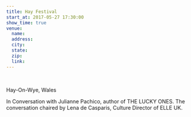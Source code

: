 ```yaml
---
title: Hay Festival
start_at: 2017-05-27 17:30:00
show_time: true
venue:
  name:
  address:
  city:
  state:
  zip:
  link:
---
```



&nbsp;

Hay-On-Wye, Wales

In Conversation with Julianne Pachico, author of THE LUCKY ONES. The conversation chaired by Lena de Casparis, Culture Director of ELLE UK.&nbsp;